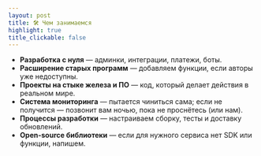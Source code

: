 ```yaml
---
layout: post
title: 🛠️ Чем занимаемся
highlight: true
title_clickable: false
---
```


* **Разработка с нуля** — админки, интеграции, платежи, боты.
* **Расширение старых программ** — добавляем функции, если авторы уже недоступны.
* **Проекты на стыке железа и ПО** — код, который делает действия в реальном мире.
* **Система мониторинга** — пытается чиниться сама; если не получится — позвонит вам ночью, пока не проснётесь (или нам).
* **Процессы разработки** — настраиваем сборку, тесты и доставку обновлений.
* **Open-source библиотеки** — если для нужного сервиса нет SDK или функции, напишем.
